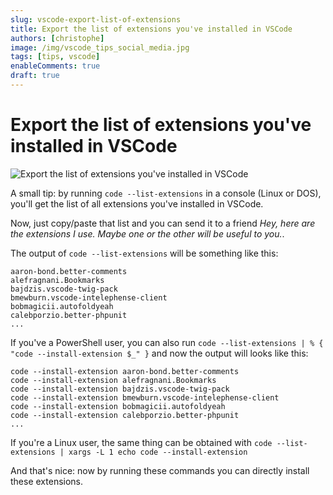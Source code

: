 ```yaml
---
slug: vscode-export-list-of-extensions
title: Export the list of extensions you've installed in VSCode
authors: [christophe]
image: /img/vscode_tips_social_media.jpg
tags: [tips, vscode]
enableComments: true
draft: true
---
```

# Export the list of extensions you've installed in VSCode

![Export the list of extensions you've installed in VSCode](/img/vscode_tips_header.jpg)

A small tip: by running `code --list-extensions` in a console (Linux or DOS), you'll get the list of all extensions you've installed in VSCode.

Now, just copy/paste that list and you can send it to a friend *Hey, here are the extensions I use. Maybe one or the other will be useful to you.*.

<!-- truncate -->

The output of `code --list-extensions` will be something like this:

```text
aaron-bond.better-comments
alefragnani.Bookmarks
bajdzis.vscode-twig-pack
bmewburn.vscode-intelephense-client
bobmagicii.autofoldyeah
calebporzio.better-phpunit
...
```

If you've a PowerShell user, you can also run `code --list-extensions | % { "code --install-extension $_" }` and now the output will looks like this:

```text
code --install-extension aaron-bond.better-comments
code --install-extension alefragnani.Bookmarks
code --install-extension bajdzis.vscode-twig-pack
code --install-extension bmewburn.vscode-intelephense-client
code --install-extension bobmagicii.autofoldyeah
code --install-extension calebporzio.better-phpunit
...
```

If you're a Linux user, the same thing can be obtained with `code --list-extensions | xargs -L 1 echo code --install-extension`

And that's nice: now by running these commands you can directly install these extensions.
